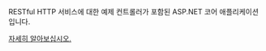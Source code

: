 ﻿RESTful HTTP 서비스에 대한 예제 컨트롤러가 포함된 ASP.NET 코어 애플리케이션입니다.

[자세히 알아보십시오.](https://docs.microsoft.com/aspnet/core/tutorials/first-web-api?view=aspnetcore-3.1)
